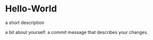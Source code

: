 # Hello-World
a short description

a bit about yourself.
a commit message that describes your changes.
